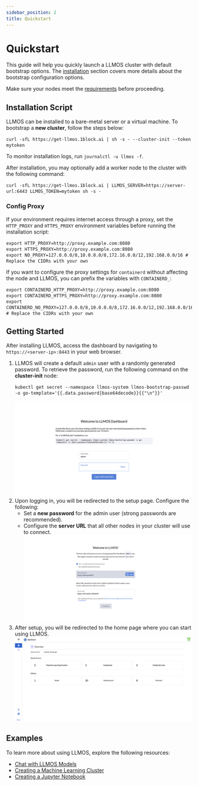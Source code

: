```yaml
---
sidebar_position: 2
title: Quickstart
---
```


# Quickstart

This guide will help you quickly launch a LLMOS cluster with default bootstrap options. The [installation](./installation) section covers more details about the bootstrap configuration options.

Make sure your nodes meet the [requirements](/docs/installation/requirements.md) before proceeding.

## Installation Script

LLMOS can be installed to a bare-metal server or a virtual machine. To bootstrap a **new cluster**, follow the steps below:

```shell
curl -sfL https://get-llmos.1block.ai | sh -s - --cluster-init --token mytoken
```

To monitor installation logs, run `journalctl -u llmos -f`.

After installation, you may optionally add a worker node to the cluster with the following command:
```shell
curl -sfL https://get-llmos.1block.ai | LLMOS_SERVER=https://server-url:6443 LLMOS_TOKEN=mytoken sh -s -
```

### Config Proxy
If your environment requires internet access through a proxy, set the `HTTP_PROXY` and `HTTPS_PROXY` environment variables before running the installation script:

```shell
export HTTP_PROXY=http://proxy.example.com:8080
export HTTPS_PROXY=http://proxy.example.com:8080
export NO_PROXY=127.0.0.0/8,10.0.0.0/8,172.16.0.0/12,192.168.0.0/16 # Replace the CIDRs with your own
```

If you want to configure the proxy settings for `containerd` without affecting the node and LLMOS, you can prefix the variables with `CONTAINERD_`:

```shell
export CONTAINERD_HTTP_PROXY=http://proxy.example.com:8080
export CONTAINERD_HTTPS_PROXY=http://proxy.example.com:8080
export CONTAINERD_NO_PROXY=127.0.0.0/8,10.0.0.0/8,172.16.0.0/12,192.168.0.0/16 # Replace the CIDRs with your own
```

## Getting Started

After installing LLMOS, access the dashboard by navigating to `https://<server-ip>:8443` in your web browser.

1. LLMOS will create a default `admin` user with a randomly generated password. To retrieve the password, run the following command on the **cluster-init** node:
    ```shell
    kubectl get secret --namespace llmos-system llmos-bootstrap-passwd -o go-template='{{.data.password|base64decode}}{{"\n"}}'
    ```
    ![first-login](/img/docs/auth-first-login.png)
1. Upon logging in, you will be redirected to the setup page. Configure the following:
    - Set a **new password** for the admin user (strong passwords are recommended).
    - Configure the **server URL** that all other nodes in your cluster will use to connect.
    ![setup](/img/docs/auth-first-login-setup.png)
1. After setup, you will be redirected to the home page where you can start using LLMOS.
    ![home-page](/img/docs/home-page.png)

## Examples

To learn more about using LLMOS, explore the following resources:
- [Chat with LLMOS Models](user_guide/llm_management/serve)
- [Creating a Machine Learning Cluster](user_guide/ml_clusters)
- [Creating a Jupyter Notebook](user_guide/llm_management/notebooks#create-a-notebook)
